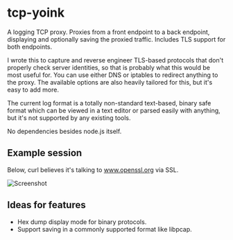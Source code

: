 tcp-yoink
=========

A logging TCP proxy. Proxies from a front endpoint to a back endpoint, displaying and optionally saving the proxied traffic. Includes TLS support for both endpoints.

I wrote this to capture and reverse engineer TLS-based protocols that don't properly check server identities, so that is probably what this would be most useful for. You can use either DNS or iptables to redirect anything to the proxy. The available options are also heavily tailored for this, but it's easy to add more.

The current log format is a totally non-standard text-based, binary safe format which can be viewed in a text editor or parsed easily with anything, but it's not supported by any existing tools.

No dependencies besides node.js itself.

Example session
---------------

Below, curl believes it's talking to www.openssl.org via SSL.

![Screenshot](http://i.imgur.com/Q3QHeFl.png)

Ideas for features
------------------

* Hex dump display mode for binary protocols.
* Support saving in a commonly supported format like libpcap. 

